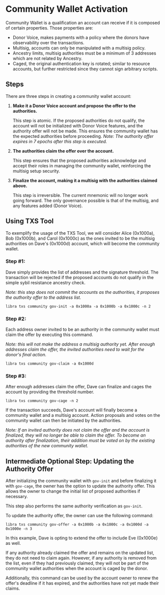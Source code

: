# Community Wallet Activation

Community Wallet is a qualification an account can receive if it is composed of certain properties. Those properties are:

- Donor Voice, makes payments with a policy where the donors have observability over the transactions.
- Multisig, accounts can only be manipulated with a multisig policy.
- Ancestry limits, multisig authorities must be a minimum of 3 addresses which are not related by Ancestry.
- Caged, the original authentication key is rotated; similar to resource accounts, but further restricted since they cannot sign arbitrary scripts.

## Steps

There are three steps in creating a community wallet account:

1. **Make it a Donor Voice account and propose the offer to the authorities.**

   This step is atomic. If the proposed authorities do not qualify, the account will not be initialized with Donor Voice features, and the authority offer will not be made. This ensures the community wallet has the expected authorities before proceeding. _Note: The authority offer expires in 7 epochs after this step is executed._

2. **The authorities claim the offer over the account.**

   This step ensures that the proposed authorities acknowledge and accept their roles in managing the community wallet, reinforcing the multisig setup security.

3. **Finalize the account, making it a multisig with the authorities claimed above.**

   This step is irreversible. The current mnemonic will no longer work going forward. The only governance possible is that of the multisig, and any features added (Donor Voice).

## Using TXS Tool

To exemplify the usage of the TXS Tool, we will consider Alice (0x1000a), Bob (0x1000b), and Carol (0x1000c) as the ones invited to be the multisig authorities on Dave's (0x1000d) account, which will become the community wallet.

### Step #1:

Dave simply provides the list of addresses and the signature threshold. The transaction will be rejected if the proposed accounts do not qualify in the simple sybil resistance ancestry check.

_Note: this step does not commit the accounts as the authorities, it proposes the authority offer to the address list._

```
libra txs community gov-init -a 0x1000a -a 0x1000b -a 0x1000c -n 2
```

### Step #2:

Each address owner invited to be an authority in the community wallet must claim the offer by executing this command.

_Note: this will not make the address a multisig authority yet. After enough addresses claim the offer, the invited authorities need to wait for the donor's final action._

```
libra txs community gov-claim -a 0x1000d
```

### Step #3:

After enough addresses claim the offer, Dave can finalize and cages the account by providing the threshold number.

```
libra txs community gov-cage -n 2
```

If the transaction succeeds, Dave's account will finally become a community wallet and a multisig account. Action proposals and votes on the community wallet can then be initiated by the authorities.

_Note: If an invited authority does not claim the offer and the account is finalized, they will no longer be able to claim the offer. To become an authority after finalization, their addition must be voted on by the existing authorities of the new community wallet._

## Intermediate Optional Step: Updating the Authority Offer

After initializing the community wallet with `gov-init` and before finalizing it with `gov-cage`, the owner has the option to update the authority offer. This allows the owner to change the initial list of proposed authorities if necessary.

This step also performs the same authority verification as `gov-init`.

To update the authority offer, the owner can use the following command:

```
libra txs community gov-offer -a 0x1000b -a 0x1000c -a 0x1000d -a 0x1000e -n 3
```

In this example, Dave is opting to extend the offer to include Eve (0x1000e) as well.

If any authority already claimed the offer and remains on the updated list, they do not need to claim again. However, if any authority is removed from the list, even if they had previously claimed, they will not be part of the community wallet authorities when the account is caged by the donor.

Additionally, this command can be used by the account owner to renew the offer's deadline if it has expired, and the authorities have not yet made their claims.
